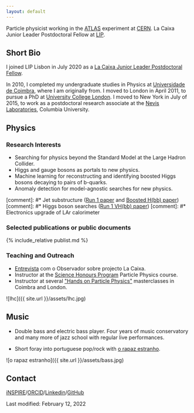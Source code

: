 ```yaml
---
layout: default
---
```


Particle physicist working in the [ATLAS](https://atlas.cern/) experiment at [CERN](https://cern.ch/).
La Caixa Junior Leader Postdoctoral Fellow at [LIP](https://www.lip.pt/).

## Short Bio

I joined LIP Lisbon in July 2020 as a [La Caixa Junior Leader Postdoctoral Fellow](https://fundacionlacaixa.org/en/la-caixa-foundation-postdoctoral-junior-leader-fellowships-incoming).

In 2010, I completed my undergraduate studies in Physics at [Universidade de Coimbra](http://fisica.uc.pt/ax/main.php), where I am originally from. I moved to London in April 2011, to pursue a PhD at [University College London](http://www.hep.ucl.ac.uk/). I moved to New York in July of 2015, to work as a postdoctoral research associate at the [Nevis Laboratories](https://www.nevis.columbia.edu/), Columbia University. 


## Physics

### Research Interests
* Searching for physics beyond the Standard Model at the Large Hadron Collider.
* Higgs and gauge bosons as portals to new physics.
* Machine learning for reconstructing and identifying boosted Higgs bosons decaying to pairs of b-quarks.
* Anomaly detection for model-agnostic searches for new physics.

[comment]: #* Jet substructure ([Run 1 paper](https://arxiv.org/abs/1306.4945) and [Boosted H(bb) paper](https://arxiv.org/abs/1506.04973))
[comment]: #* Higgs boson searches ([Run 1 VH(bb) paper](https://arxiv.org/abs/1409.6212))
[comment]: #* Electronics upgrade of LAr calorimeter

### Selected publications or public documents
{% include_relative publist.md %}

### Teaching and Outreach

* [Entrevista](https://observador.pt/2021/02/01/ines-a-procura-da-nova-fisica/) com o Observador sobre projecto La Caixa.
* Instructor at the [Science Honours Program](http://www.columbia.edu/cu/shp/calendar.html) Particle Physics course.
* Instructor at several ["Hands on Particle Physics"](http://physicsmasterclasses.org/) masterclasses in Coimbra and London.

![lhc]({{ site.url }}/assets/lhc.jpg)

## Music

* Double bass and electric bass player. Four years of music conservatory and many more of jazz school with regular live performances. 

* Short foray into portuguese pop/rock with [o rapaz estranho](https://www.youtube.com/playlist?list=PLBFEFEBC70AE5B69F).

![o rapaz estranho]({{ site.url }}/assets/bass.jpg)

## Contact
[iNSPIRE](https://inspirehep.net/authors/1079140)/[ORCID](https://orcid.org/0000-0001-6156-1790)/[Linkedin](https://www.linkedin.com/in/inesochoa/)/[GitHub](https://github.com/inesochoa)


Last modified: February 12, 2022